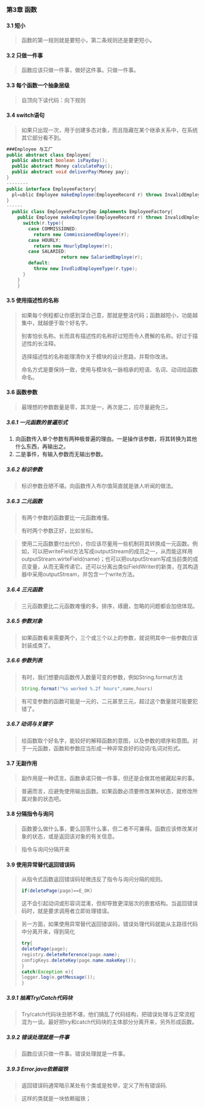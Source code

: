 ### 第3章 函数

#### 3.1 短小

> 函数的第一规则就是要短小，第二条规则还是要更短小。

#### 3.2 只做一件事

> 函数应该只做一件事，做好这件事。只做一件事。

#### 3.3 每个函数一个抽象层级

> 自顶向下读代码：向下规则



#### 3.4 switch语句

> 如果只出现一次，用于创建多态对象，而且隐藏在某个继承关系中，在系统其它部分看不到。

```java
###Employee 与工厂
public abstract class Employee{
  public abstract boolean isPayday();
  public abstract Money calculatePay();
  public abstract void deliverPay(Money pay);
}
--------
public interface EmployeeFactory{
  pl=ublic Employee makeEmployee(EmployeeRecord r) throws InvalidEmployeeType;
}
------
  public class EmployeeFactoryImp implements EmployeeFactory{
    public Employee makeEmployee(EmployeeRecord r) throws InvalidEmployeeType{
      switch(r.type){
        case COMMISSIONED:
          return new CommissionedEmployee(r);
        case HOURLY:
          return new HourlyEmployee(r);
        case SALARIED:
					return new SalariedEmploye(r);
        default:
          throw new InvdlidEmployeeType(r.type);
      }
    }
    }
```



#### 3.5 使用描述性的名称

> 如果每个例程都让你感到深合己意，那就是整洁代码；函数越短小，功能越集中，就越便于取个好名字。
>
> 别害怕长名称。长而具有描述性的名称好过短而令人费解的名称。好过于描述性的长注释。
>
> 选择描述性的名称能理清你关于模块的设计思路，并帮你改进。
>
> 命名方式是要保持一致，使用与模块名一脉相承的短语、名词、动词给函数命名。

#### 3.6 函数参数

> 最理想的参数数量是零，其次是一，再次是二，应尽量避免三。

##### 3.6.1 一元函数的普遍形式

1. 向函数传入单个参数有两种极普遍的理由。一是操作该参数，将其转换为其他什么东西，再输出之。
2. 二是事件，有输入参数而无输出参数。

##### 3.6.2 标识参数

> 标识参数丑陋不堪。向函数传入布尔值简直就是骇人听闻的做法。

##### 3.6.3 二元函数

> 有两个参数的函数要比一元函数难懂。
>
> 有时两个参数正好，比如坐标。

> 使用二元函数要付出代价，你应该尽量用一些机制将其转换成一元函数。例如，可以把writeField方法写成outputStream的成员之一，从而能这样用outputStream.wirteField(name)；也可以把outputStream写成当前类的成员变量，从而无需传递它。还可以分离出类似FieldWriter的新类，在其构造器中采用outputStream，并包含一个write方法。

##### 3.6.4 三元函数

> 三元函数要比二元函数难懂的多。排序，琢磨，忽略的问题都会加倍体现。

##### 3.6.5 参数对象

> 如果函数看来需要两个，三个或三个以上的参数，就说明其中一些参数应该封装成类了。

##### 3.6.6 参数列表

> 有时，我们想要向函数传入数量可变的参数，例如String.format方法
>
> ```java
> String.format("%s worked %.2f hours",name,hours)
> ```

> 有可变参数的函数可能是一元的，二元甚至三元，超过这个数量就可能要犯错了。

##### 3.6.7 动词与关键字

> 给函数取个好名字，能较好的解释函数的意图，以及参数的顺序和意图。对于一元函数，函数和参数应当形成一种非常良好的动词/名词对形式。

#### 3.7 无副作用

> 副作用是一种谎言。函数承诺只做一件事，但还是会做其他被藏起来的事。

> 普遍而言，应避免使用输出函数。如果函数必须要修改某种状态，就修改所属对象的状态吧。

#### 3.8 分隔指令与询问

> 函数要么做什么事，要么回答什么事，但二者不可兼得。函数应该修改某对象的状态，或是返回该对象的有关信息。

> 指令与询问分隔开来

#### 3.9 使用异常替代返回错误码

> 从指令式函数返回错误码轻微违反了指令与询问分隔的规则。
>
> ```java
> if(deletePage(page)==E_OK)
> ```
>
> 这不会引起动词或形容词混淆，但却导致更深层次的嵌套结构。当返回错误码时，就是要求调用者立即处理错误。



> 另一方面，如果使用异常替代返回错误码，错误处理代码就能从主路径代码中分离开来，得到简化
>
> ```java
> try{
> deletePage(page);
> registry.deleteReference(page.name);
> configKeys.deleteKey(page.name.makeKey());
> }
> catch(Exception e){
> logger.log(e.getMessage());
> }
> ```
>
> 

##### 3.9.1 抽离Try/Catch代码块

> Try/catch代码块丑陋不堪，他们搞乱了代码结构，把错误处理与正常流程混为一谈。最好把try和catch代码块的主体部分分离开来，另外形成函数。

##### 3.9.2 错误处理就是一件事

> 函数应该只做一件事。错误处理就是一件事。

##### 3.9.3 Error.java依赖磁铁

>  返回错误码通常暗示某处有个类或是枚举，定义了所有错误码.

> 这样的类就是一块依赖磁铁；

